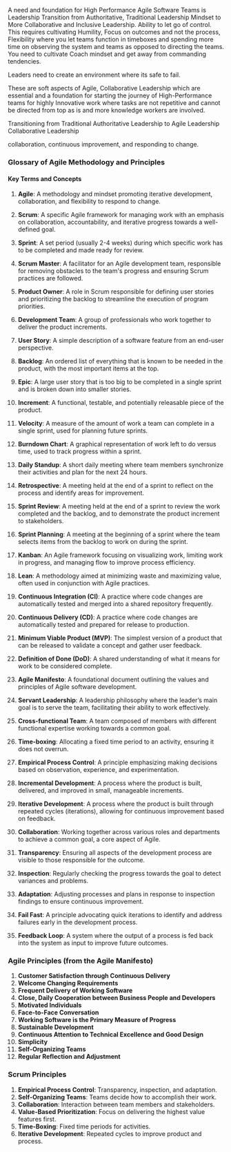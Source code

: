 A need and foundation for High Performance Agile Software Teams is Leadership Transition from Authoritative, Traditional Leadership Mindset to More Collaborative and Inclusive Leadership. Ability to let go of control. This requires cultivating Humility, Focus on outcomes and not the process, Flexibility where you let teams function in timeboxes and spending more time on observing the system and teams as opposed to directing the teams. You need to cultivate Coach mindset and get away from commanding tendencies. 

Leaders need to create an environment where its safe to fail. 

These are soft aspects of Agile, Collaborative Leadership which are essential and a foundation for starting the journey of High-Performance teams for highly Innovative work where tasks are not repetitive and cannot be directed from top as is and more knowledge workers are involved. 



Transitioning from Traditional Authoritative Leadership to Agile Leadership 
Collaborative Leadership

collaboration, continuous improvement, and responding to change.

### Glossary of Agile Methodology and Principles

#### Key Terms and Concepts

1. **Agile**: A methodology and mindset promoting iterative development, collaboration, and flexibility to respond to change.

2. **Scrum**: A specific Agile framework for managing work with an emphasis on collaboration, accountability, and iterative progress towards a well-defined goal.

3. **Sprint**: A set period (usually 2-4 weeks) during which specific work has to be completed and made ready for review.

4. **Scrum Master**: A facilitator for an Agile development team, responsible for removing obstacles to the team's progress and ensuring Scrum practices are followed.

5. **Product Owner**: A role in Scrum responsible for defining user stories and prioritizing the backlog to streamline the execution of program priorities.

6. **Development Team**: A group of professionals who work together to deliver the product increments.

7. **User Story**: A simple description of a software feature from an end-user perspective.

8. **Backlog**: An ordered list of everything that is known to be needed in the product, with the most important items at the top.

9. **Epic**: A large user story that is too big to be completed in a single sprint and is broken down into smaller stories.

10. **Increment**: A functional, testable, and potentially releasable piece of the product.

11. **Velocity**: A measure of the amount of work a team can complete in a single sprint, used for planning future sprints.

12. **Burndown Chart**: A graphical representation of work left to do versus time, used to track progress within a sprint.

13. **Daily Standup**: A short daily meeting where team members synchronize their activities and plan for the next 24 hours.

14. **Retrospective**: A meeting held at the end of a sprint to reflect on the process and identify areas for improvement.

15. **Sprint Review**: A meeting held at the end of a sprint to review the work completed and the backlog, and to demonstrate the product increment to stakeholders.

16. **Sprint Planning**: A meeting at the beginning of a sprint where the team selects items from the backlog to work on during the sprint.

17. **Kanban**: An Agile framework focusing on visualizing work, limiting work in progress, and managing flow to improve process efficiency.

18. **Lean**: A methodology aimed at minimizing waste and maximizing value, often used in conjunction with Agile practices.

19. **Continuous Integration (CI)**: A practice where code changes are automatically tested and merged into a shared repository frequently.

20. **Continuous Delivery (CD)**: A practice where code changes are automatically tested and prepared for release to production.

21. **Minimum Viable Product (MVP)**: The simplest version of a product that can be released to validate a concept and gather user feedback.

22. **Definition of Done (DoD)**: A shared understanding of what it means for work to be considered complete.

23. **Agile Manifesto**: A foundational document outlining the values and principles of Agile software development.

24. **Servant Leadership**: A leadership philosophy where the leader’s main goal is to serve the team, facilitating their ability to work effectively.

25. **Cross-functional Team**: A team composed of members with different functional expertise working towards a common goal.

26. **Time-boxing**: Allocating a fixed time period to an activity, ensuring it does not overrun.

27. **Empirical Process Control**: A principle emphasizing making decisions based on observation, experience, and experimentation.

28. **Incremental Development**: A process where the product is built, delivered, and improved in small, manageable increments.

29. **Iterative Development**: A process where the product is built through repeated cycles (iterations), allowing for continuous improvement based on feedback.

30. **Collaboration**: Working together across various roles and departments to achieve a common goal, a core aspect of Agile.

31. **Transparency**: Ensuring all aspects of the development process are visible to those responsible for the outcome.

32. **Inspection**: Regularly checking the progress towards the goal to detect variances and problems.

33. **Adaptation**: Adjusting processes and plans in response to inspection findings to ensure continuous improvement.

34. **Fail Fast**: A principle advocating quick iterations to identify and address failures early in the development process.

35. **Feedback Loop**: A system where the output of a process is fed back into the system as input to improve future outcomes.

### Agile Principles (from the Agile Manifesto)

1. **Customer Satisfaction through Continuous Delivery**
2. **Welcome Changing Requirements**
3. **Frequent Delivery of Working Software**
4. **Close, Daily Cooperation between Business People and Developers**
5. **Motivated Individuals**
6. **Face-to-Face Conversation**
7. **Working Software is the Primary Measure of Progress**
8. **Sustainable Development**
9. **Continuous Attention to Technical Excellence and Good Design**
10. **Simplicity**
11. **Self-Organizing Teams**
12. **Regular Reflection and Adjustment**

### Scrum Principles

1. **Empirical Process Control**: Transparency, inspection, and adaptation.
2. **Self-Organizing Teams**: Teams decide how to accomplish their work.
3. **Collaboration**: Interaction between team members and stakeholders.
4. **Value-Based Prioritization**: Focus on delivering the highest value features first.
5. **Time-Boxing**: Fixed time periods for activities.
6. **Iterative Development**: Repeated cycles to improve product and process.
